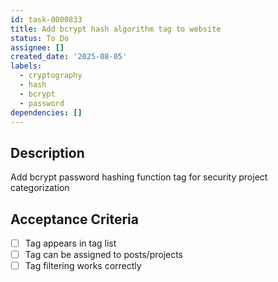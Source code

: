 ```yaml
---
id: task-0000833
title: Add bcrypt hash algorithm tag to website
status: To Do
assignee: []
created_date: '2025-08-05'
labels:
  - cryptography
  - hash
  - bcrypt
  - password
dependencies: []
---
```


## Description

Add bcrypt password hashing function tag for security project categorization

## Acceptance Criteria

- [ ] Tag appears in tag list
- [ ] Tag can be assigned to posts/projects
- [ ] Tag filtering works correctly
